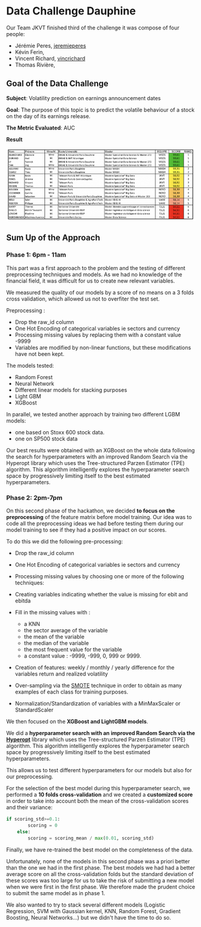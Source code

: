 # Data Challenge Dauphine 

Our Team JKVT finished third of the challenge it was compose of four people:

 * Jérémie Peres, [jeremieperes](https://github.com/jeremieperes)
 * Kévin Ferin, 
 * Vincent Richard, [vincrichard](https://github.com/vincrichard)
 * Thomas Rivière, 

## Goal of the Data Challenge

**Subject**: Volatility prediction on earnings announcement dates

**Goal**: The purpose of this topic is to predict the volatile behaviour of a stock on the day of its earnings release.

**The Metric Evaluated**: AUC

**Result** 

<img src=result.png></img>

## Sum Up of the Approach

### Phase 1: 6pm - 11am

This part was a first approach to the problem and the testing of different preprocessing techniques and models. As we had no knowledge of the financial field, it was difficult for us to create new relevant variables.

We measured the quality of our models by a score of no means on a 3 folds cross validation, which allowed us not to overfiter the test set.

Preprocessing :

* Drop the raw_id column
* One Hot Encoding of categorical variables ie sectors and currency
* Processing missing values by replacing them with a constant value -9999
* Variables are modified by non-linear functions, but these modifications have not been kept.

The models tested:

* Random Forest
* Neural Network
* Different linear models for stacking purposes
* Light GBM
* XGBoost

In parallel, we tested another approach by training two different LGBM models:

* one based on Stoxx 600 stock data.
* one on SP500 stock data

Our best results were obtained with an XGBoost on the whole data following the search for hyperparameters with an improved Random Search via the Hyperopt library which uses the Tree-structured Parzen Estimator (TPE) algorithm. This algorithm intelligently explores the hyperparameter search space by progressively limiting itself to the best estimated hyperparameters.

### Phase 2: 2pm-7pm

On this second phase of the hackathon, we decided **to focus on the preprocessing** of the feature matrix before model training. Our idea was to code all the preprocessing ideas we had before testing them during our model training to see if they had a positive impact on our scores.

To do this we did the following pre-processing:

  *  Drop the raw_id column
  * One Hot Encoding of categorical variables ie sectors and currency
  * Processing missing values by choosing one or more of the following techniques:
  * Creating variables indicating whether the value is missing for ebit and ebitda
  * Fill in the missing values with :
        
    - a KNN
    - the sector average of the variable
    - the mean of the variable
    - the median of the variable
    - the most frequent value for the variable
    - a constant value : -9999, -999, 0, 999 or 9999.
* Creation of features: weekly / monthly / yearly difference for the variables return and realized volatility
* Over-sampling via the [SMOTE](https://imbalanced-learn.readthedocs.io/en/stable/generated/imblearn.over_sampling.SMOTE.html) technique in order to obtain as many examples of each class for training purposes.
* Normalization/Standardization of variables with a MinMaxScaler or StandardScaler

We then focused on the **XGBoost and LightGBM models**.

We did a **hyperparameter search with an improved Random Search via the [Hyperopt](https://github.com/hyperopt/hyperopt)** library which uses the Tree-structured Parzen Estimator (TPE) algorithm. This algorithm intelligently explores the hyperparameter search space by progressively limiting itself to the best estimated hyperparameters.

This allows us to test different hyperparameters for our models but also for our preprocessing.

For the selection of the best model during this hyperparameter search, we performed a **10 folds cross-validation** and we created a **customized score** in order to take into account both the mean of the cross-validation scores and their variance:

```python
if scoring_std>=0.1:
        scoring = 0
    else:
        scoring = scoring_mean / max(0.01, scoring_std)
```

Finally, we have re-trained the best model on the completeness of the data.

Unfortunately, none of the models in this second phase was a priori better than the one we had in the first phase. The best models we had had a better average score on all the cross-validation folds but the standard deviation of these scores was too large for us to take the risk of submitting a new model when we were first in the first phase. We therefore made the prudent choice to submit the same model as in phase 1.

We also wanted to try to stack several different models (Logistic Regression, SVM with Gaussian kernel, KNN, Random Forest, Gradient Boosting, Neural Networks...) but we didn't have the time to do so.


